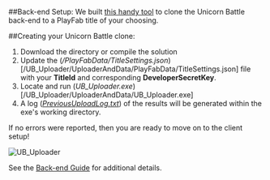 
##Back-end Setup:
We built [this handy tool](/UB_Uploader/ "UB_Uploader") to clone the Unicorn Battle back-end to a PlayFab title of your choosing. 

##Creating your Unicorn Battle clone:
  1. Download the directory or compile the solution
  2. Update the (*/PlayFabData/TitleSettings.json*)[/UB_Uploader/UploaderAndData/PlayFabData/TitleSettings.json] file with your **TitleId** and corresponding **DeveloperSecretKey**. 
  3. Locate and run (*UB_Uploader.exe*)[/UB_Uploader/UploaderAndData/UB_Uploader.exe]
  4. A log ([*PreviousUploadLog.txt*](https://github.com/PlayFab/UnicornBattle/blob/master/UB_Uploader/UploaderAndData/PreviousUploadLog.txt)) of the results will be generated within the exe's working directory. 
 
If no errors were reported, then you are ready to move on to the client setup!

![UB_Uploader](https://github.com/PlayFab/UnicornBattle/wiki/Assets/Images/UB_Uploader.png "UB_Uploader")

See the [Back-end Guide](https://github.com/PlayFab/UnicornBattle/wiki/1-Unicorn-Battle-Backend-Guide) for additional details.

